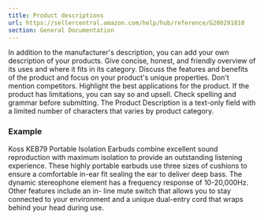 ```yaml
---
title: Product descriptions
url: https://sellercentral.amazon.com/help/hub/reference/G200291810
section: General Documentation
---
```


In addition to the manufacturer's description, you can add your own
description of your products. Give concise, honest, and friendly overview of
its uses and where it fits in its category. Discuss the features and benefits
of the product and focus on your product's unique properties. Don't mention
competitors. Highlight the best applications for the product. If the product
has limitations, you can say so and upsell. Check spelling and grammar before
submitting. The Product Description is a text-only field with a limited number
of characters that varies by product category.

### Example

Koss KEB79 Portable Isolation Earbuds combine excellent sound reproduction
with maximum isolation to provide an outstanding listening experience. These
highly portable earbuds use three sizes of cushions to ensure a comfortable
in-ear fit sealing the ear to deliver deep bass. The dynamic stereophone
element has a frequency response of 10-20,000Hz. Other features include an in-
line mute switch that allows you to stay connected to your environment and a
unique dual-entry cord that wraps behind your head during use.

